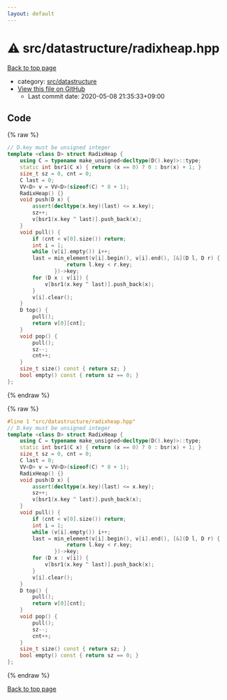 ```yaml
---
layout: default
---
```


<!-- mathjax config similar to math.stackexchange -->
<script type="text/javascript" async
  src="https://cdnjs.cloudflare.com/ajax/libs/mathjax/2.7.5/MathJax.js?config=TeX-MML-AM_CHTML">
</script>
<script type="text/x-mathjax-config">
  MathJax.Hub.Config({
    TeX: { equationNumbers: { autoNumber: "AMS" }},
    tex2jax: {
      inlineMath: [ ['$','$'] ],
      processEscapes: true
    },
    "HTML-CSS": { matchFontHeight: false },
    displayAlign: "left",
    displayIndent: "2em"
  });
</script>

<script type="text/javascript" src="https://cdnjs.cloudflare.com/ajax/libs/jquery/3.4.1/jquery.min.js"></script>
<script src="https://cdn.jsdelivr.net/npm/jquery-balloon-js@1.1.2/jquery.balloon.min.js" integrity="sha256-ZEYs9VrgAeNuPvs15E39OsyOJaIkXEEt10fzxJ20+2I=" crossorigin="anonymous"></script>
<script type="text/javascript" src="../../../assets/js/copy-button.js"></script>
<link rel="stylesheet" href="../../../assets/css/copy-button.css" />


# :warning: src/datastructure/radixheap.hpp

<a href="../../../index.html">Back to top page</a>

* category: <a href="../../../index.html#057cdb199a48f765d2786c323ec11d3a">src/datastructure</a>
* <a href="{{ site.github.repository_url }}/blob/master/src/datastructure/radixheap.hpp">View this file on GitHub</a>
    - Last commit date: 2020-05-08 21:35:33+09:00




## Code

<a id="unbundled"></a>
{% raw %}
```cpp
// D.key must be unsigned integer
template <class D> struct RadixHeap {
    using C = typename make_unsigned<decltype(D().key)>::type;
    static int bsr1(C x) { return (x == 0) ? 0 : bsr(x) + 1; }
    size_t sz = 0, cnt = 0;
    C last = 0;
    VV<D> v = VV<D>(sizeof(C) * 8 + 1);
    RadixHeap() {}
    void push(D x) {
        assert(decltype(x.key)(last) <= x.key);
        sz++;
        v[bsr1(x.key ^ last)].push_back(x);
    }
    void pull() {
        if (cnt < v[0].size()) return;
        int i = 1;
        while (v[i].empty()) i++;
        last = min_element(v[i].begin(), v[i].end(), [&](D l, D r) {
                   return l.key < r.key;
               })->key;
        for (D x : v[i]) {
            v[bsr1(x.key ^ last)].push_back(x);
        }
        v[i].clear();
    }
    D top() {
        pull();
        return v[0][cnt];
    }
    void pop() {
        pull();
        sz--;
        cnt++;
    }
    size_t size() const { return sz; }
    bool empty() const { return sz == 0; }
};

```
{% endraw %}

<a id="bundled"></a>
{% raw %}
```cpp
#line 1 "src/datastructure/radixheap.hpp"
// D.key must be unsigned integer
template <class D> struct RadixHeap {
    using C = typename make_unsigned<decltype(D().key)>::type;
    static int bsr1(C x) { return (x == 0) ? 0 : bsr(x) + 1; }
    size_t sz = 0, cnt = 0;
    C last = 0;
    VV<D> v = VV<D>(sizeof(C) * 8 + 1);
    RadixHeap() {}
    void push(D x) {
        assert(decltype(x.key)(last) <= x.key);
        sz++;
        v[bsr1(x.key ^ last)].push_back(x);
    }
    void pull() {
        if (cnt < v[0].size()) return;
        int i = 1;
        while (v[i].empty()) i++;
        last = min_element(v[i].begin(), v[i].end(), [&](D l, D r) {
                   return l.key < r.key;
               })->key;
        for (D x : v[i]) {
            v[bsr1(x.key ^ last)].push_back(x);
        }
        v[i].clear();
    }
    D top() {
        pull();
        return v[0][cnt];
    }
    void pop() {
        pull();
        sz--;
        cnt++;
    }
    size_t size() const { return sz; }
    bool empty() const { return sz == 0; }
};

```
{% endraw %}

<a href="../../../index.html">Back to top page</a>

